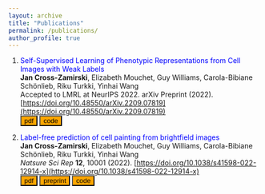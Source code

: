 ```yaml
---
layout: archive
title: "Publications"
permalink: /publications/
author_profile: true
---
```


1. <span style="color:blue">Self-Supervised Learning of Phenotypic Representations from Cell Images with Weak Labels</span>  
**Jan Cross-Zamirski**, Elizabeth Mouchet, Guy Williams, Carola-Bibiane Schönlieb, Riku Turkki, Yinhai Wang  
Accepted to LMRL at NeurIPS 2022. arXiv Preprint (2022). [https://doi.org/10.48550/arXiv.2209.07819](https://doi.org/10.48550/arXiv.2209.07819)     
[<button type="button" class="btn btn-info" style="background-color:orange">pdf</button>](https://arxiv.org/pdf/2209.07819.pdf) [<button type="button" class="btn btn-info" style="background-color:orange">code</button>](https://github.com/crosszamirski/WS-DINO)

2. <span style="color:blue">Label-free prediction of cell painting from brightfield images</span>  
**Jan Cross-Zamirski**, Elizabeth Mouchet, Guy Williams, Carola-Bibiane Schönlieb, Riku Turkki, Yinhai Wang  
*Natsure Sci Rep* **12**, 10001 (2022). [https://doi.org/10.1038/s41598-022-12914-x](https://doi.org/10.1038/s41598-022-12914-x)      
[<button type="button" class="btn btn-info" style="background-color:orange">pdf</button>](https://www.nature.com/articles/s41598-022-12914-x.pdf) [<button type="button" class="btn btn-info" style="background-color:orange">preprint</button>](https://www.biorxiv.org/content/10.1101/2021.11.05.467394v1.full.pdf) [<button type="button" class="btn btn-info" style="background-color:orange">code</button>](https://github.com/crosszamirski/Label-free-prediction-of-Cell-Painting-from-brightfield-images)


